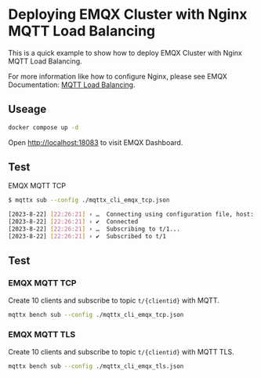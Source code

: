 # Deploying EMQX Cluster with Nginx MQTT Load Balancing

This is a quick example to show how to deploy EMQX Cluster with Nginx MQTT Load Balancing.

For more information like how to configure Nginx, please see EMQX Documentation: [MQTT Load Balancing](https://docs.emqx.com/en/enterprise/v5.1/deploy/cluster/lb-nginx.html).

## Useage

```bash
docker compose up -d
```

Open <http://localhost:18083> to visit EMQX Dashboard.

## Test

EMQX MQTT TCP

```bash
$ mqttx sub --config ./mqttx_cli_emqx_tcp.json

[2023-8-22] [22:26:21] › …  Connecting using configuration file, host: localhost, port: 1883, topic: t/1
[2023-8-22] [22:26:21] › ✔  Connected
[2023-8-22] [22:26:21] › …  Subscribing to t/1...
[2023-8-22] [22:26:21] › ✔  Subscribed to t/1
```

## Test

### EMQX MQTT TCP

Create 10 clients and subscribe to topic `t/{clientid}` with MQTT.

```bash
mqttx bench sub --config ./mqttx_cli_emqx_tcp.json
```

### EMQX MQTT TLS

Create 10 clients and subscribe to topic `t/{clientid}` with MQTT TLS.

```bash
mqttx bench sub --config ./mqttx_cli_emqx_tls.json
```